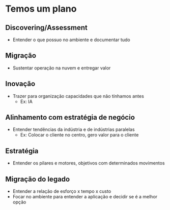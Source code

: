 # Temos um plano

## Discovering/Assessment
- Entender o que possuo no ambiente e documentar tudo

## Migração
- Sustentar operação na nuvem e entregar valor

## Inovação
- Trazer para organização capacidades que não tínhamos antes
    - Ex: IA

## Alinhamento com estratégia de negócio
- Entender tendências da indústria e de indústrias paralelas
    - Ex: Colocar o cliente no centro, gero valor para o cliente

## Estratégia
- Entender os pilares e motores, objetivos com determinados movimentos

## Migração do legado
- Entender a relação de esforço x tempo x custo
- Focar no ambiente para entender a aplicação e decidir se é a melhor opção